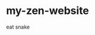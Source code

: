 # my-zen-website
eat snake
<!DOCTYPE html>
<html lang="zh-CN">
<head>
    <meta charset="UTF-8">
    <meta name="viewport" content="width=device-width, initial-scale=1.0">
    <title>觉悟之光</title>
    <script src="https://cdn.tailwindcss.com"></script>
    <style>
        .sutra {
            color: #ff4500;
            font-weight: bold;
        }
        
        .lotus {
            background-image: url('data:image/svg+xml,%3Csvg xmlns="http://www.w3.org/2000/svg" viewBox="0 0 100 100" width="100" height="100"%3E%3Cstyle%3E.path { fill: %23fff; } %3C/style%3E%3Cpath d="M67.5 60c-4.5 0-9 .9-9 3v4.5h21v-4.5c0-2.1-.9-3-3-3zm-3-7.5h-4.8l-.9-3H45c-3.3 0-6.1.9-8.9 3.2C34.7 45.9 32 49.6 32 52.7V83h10v-4.5c0-3.3-.9-5.7-5.7-5.7H29.2c1.8 0 3.5.7 4.9 1.1L56 52h10l4.8 7.5z"/%3E%3C/svg%3E");
        }
    </style>
</head>
<body class="bg-amber-50 min-h-screen">
    <div class="container mx-auto px-4 py-8">
        <!-- 导航 -->
        <nav class="mb-12">
            <ul class="flex justify-center space-x-6 text-lg">
                <li><a href="#" class="text-gray-700 hover:text-orange-500">经典经文</a></li>
                <li><a href="#" class="text-gray-700 hover:text-orange-500">禅宗故事</a></li>
                <li><a href="#" class="text-gray-700 hover:text-orange-500">菩萨道</a></li>
                <li><a href="#" class="text-gray-700 hover:text-orange-500">冥想空间</a></li>
            </ul>
        </nav>

        <!-- 主内容 -->
        <div class="max-w-2xl mx-auto">
            <div class="lotus bg-cover rounded-lg p-8 mb-8 shadow-lg transition duration-500 hover:shadow-xl">
                <p class="text-center text-3xl font-bold mb-6">放下执念</p>
                <article class="prose max-w-none">
                    <p>人生如梦幻泡影，一切唯心造。</p>
                    <p>当我们放下对外物的执着，心灵自然获得解脱。</p>
                    <p>禅修不仅仅是打坐，更是时时刻刻觉察当下。</p>
                </article>
            </div>

            <!-- 图片 -->
            <div class="bg-fixed opacity-20" style="background-image: url('https://images.unsplash.com/photo-1584622659714-9567b68c5eah?ixlib=rb-1.2.1&auto=format&fit=crop&w=1350&q=80')">
                <div class="relative z-index-10 text-center py-16">
                    <h2 class="text-4xl font-bold mb-4">觉悟之光</h2>
                    <p class="text-xl text-gray-700 mb-8">愿您在佛法的指引下找到内心的平静与光明。</p>
                </div>
            </div>

            <!-- 脚注 -->
            <footer class="mt-16 py-8 border-t">
                <p class="text-center text-gray-600">
                    众生平等，蜎飞蠕动，皆具如来智慧德相。
                    <br>
                    愿众生平安喜乐。
                </p>
            </footer>
        </div>

    </div>

    <script>
        // 简单的交互效果
        window.addEventListener('scroll', function() {
            const nav = document.querySelector('nav');
            if (window.scrollY > 100) {
                nav.style.top = '0';
                nav.style.backgroundColor = 'rgba(255, 245, 239, 0.9)';
            } else {
                nav.style.top = '-100px';
                nav.style.backgroundColor = 'transparent';
            }
        });

        // 禅意钟声
        const zenHourglass = setInterval(function() {
            const currentTime = new Date();
            if (currentTime.getHours() % 4 === 0) {
                playZenSound();
            }
        }, 1000);

        function playZenSound() {
            new Audio('https://assets.mixkit.co/active_storage/sfx/2693/2693-preview.mp3').play().catch(() => {});
        }

        // 偶尔出现随机经文
        setInterval(function() {
            const randomQuotes = [
                "一切众生皆具如来智慧德相，只因妄想执着而不能证得。",
                "放下屠刀，立地成佛。",
                "菩提本无树，明镜亦非台。本来无一物，何处惹尘埃？"
            ];
            
            const randomQuote = randomQuotes[Math.floor(Math.random() * randomQuotes.length)];
            document.querySelector('.sutra').textContent = randomQuote;
        }, 60000);
    </script>
</body>
</html>
<!DOCTYPE html>
<html lang="en">

<head>
    <meta charset="UTF-8">
    <meta name="viewport" content="width=device-width, initial-scale=1.0">
    <title>贪吃蛇游戏</title>
    <style>
        body {
            display: flex;
            justify-content: center;
            align-items: center;
            height: 100vh;
            margin: 0;
            background-color: #f0f0f0;
            font-family: Arial, sans-serif;
        }

        .game-container {
            text-align: center;
            display: flex;
            align-items: center;
            justify-content: space-between;
            max-width: 100%;
            flex-wrap: wrap;
        }

        #gameCanvas {
            border: 2px solid #333;
            border-radius: 5px;
            box-shadow: 0 0 10px rgba(0, 0, 0, 0.1);
            margin: 0 auto;
        }

        #gameControls {
            text-align: center;
            margin: 0 auto;
            padding: 0 8px;
        }

        #gameScore {
            display: flex;
            flex-direction: column;
            align-items: center;
            justify-content: center;
        }

        #score {
            font-size: 24px;
            margin: 10px 0;
        }

        #startBtn {
            font-size: 18px;
            padding: 12px 24px;
            background: linear-gradient(145deg, #f0f0f0, #cacaca);
            color: #333;
            border: none;
            border-radius: 10px;
            cursor: pointer;
            transition: all 0.3s ease;
            box-shadow: 5px 5px 10px #bebebe,
                -5px -5px 10px #ffffff;
            position: relative;
            overflow: hidden;
            font-weight: bold;
            text-transform: uppercase;
            letter-spacing: 1px;
        }

        #startBtn::before {
            content: '';
            position: absolute;
            top: 2px;
            left: 2px;
            right: 2px;
            bottom: 50%;
            background: linear-gradient(180deg, rgba(255, 255, 255, 0.3), transparent);
            border-radius: 8px 8px 0 0;
            pointer-events: none;
        }

        #startBtn:hover {
            transform: translateY(-2px);
            box-shadow: 6px 6px 12px #bebebe,
                -6px -6px 12px #ffffff;
            background: linear-gradient(145deg, #f5f5f5, #d0d0d0);
        }

        #startBtn:active {
            transform: translateY(1px);
            box-shadow: inset 4px 4px 8px #bebebe,
                inset -4px -4px 8px #ffffff;
            background: linear-gradient(145deg, #e6e6e6, #c0c0c0);
        }

        .controls {
            display: grid;
            grid-template-columns: repeat(3, 1fr);
            gap: 10px;
            width: 180px;
            margin: 20px auto;
        }

        .control-btn {
            width: 60px;
            height: 60px;
            font-size: 24px;
            background: linear-gradient(145deg, #f0f0f0, #cacaca);
            color: #333;
            border: none;
            border-radius: 50%;
            cursor: pointer;
            transition: all 0.3s ease;
            display: flex;
            justify-content: center;
            align-items: center;
            box-shadow: 5px 5px 10px #bebebe,
                -5px -5px 10px #ffffff;
            position: relative;
            overflow: hidden;
        }

        .control-btn::before {
            content: '';
            position: absolute;
            top: 5%;
            left: 5%;
            right: 5%;
            bottom: 5%;
            border-radius: 50%;
            z-index: -1;
        }

        .control-btn:hover {
            transform: translateY(-2px);
            box-shadow: 6px 6px 12px #bebebe,
                -6px -6px 12px #ffffff;
        }

        .control-btn:active {
            transform: translateY(1px);
            box-shadow: inset 4px 4px 8px #bebebe,
                inset -4px -4px 8px #ffffff;
        }

        #up {
            grid-column: 2;
        }

        #left {
            grid-column: 1;
            grid-row: 2;
        }

        #right {
            grid-column: 3;
            grid-row: 2;
        }

        #down {
            grid-column: 2;
            grid-row: 3;
        }
    </style>
</head>

<body>
    <div class="game-container">
        <canvas id="gameCanvas" width="300" height="300"></canvas>
        <div id="gameControls">
            <div id="gameScore">
                <div id="score">得分: 0</div>
                <button id="startBtn">开始游戏</button>
            </div>
            <div class="controls">
                <button id="up" class="control-btn" onclick="changeDirectionByButton('up')">↑</button>
                <button id="left" class="control-btn" onclick="changeDirectionByButton('left')">←</button>
                <button id="right" class="control-btn" onclick="changeDirectionByButton('right')">→</button>
                <button id="down" class="control-btn" onclick="changeDirectionByButton('down')">↓</button>
            </div>
        </div>
    </div>
    <script>
        const canvas = document.getElementById('gameCanvas');
        const ctx = canvas.getContext('2d');
        const scoreElement = document.getElementById('score');
        const startBtn = document.getElementById('startBtn');

        const gridSize = 15;
        const tileCount = canvas.width / gridSize;

        let snake = [{ x: 10, y: 10 }];
        let food = { x: 15, y: 15 };
        let dx = 0;
        let dy = 0;
        let score = 0;
        let gameRunning = false;

        function drawGame() {
            if (!gameRunning) return;

            clearCanvas();
            moveSnake();
            drawSnake();
            drawFood();
            checkCollision();
            updateScore();
            setTimeout(drawGame, 200);
        }

        function clearCanvas() {
            ctx.fillStyle = '#f0f0f0';
            ctx.fillRect(0, 0, canvas.width, canvas.height);
        }

        function moveSnake() {
            const head = { x: snake[0].x + dx, y: snake[0].y + dy };
            snake.unshift(head);

            if (head.x === food.x && head.y === food.y) {
                generateFood();
                score += 10;
            } else {
                snake.pop();
            }
        }

        function drawSnake() {
            snake.forEach((segment, index) => {
                const gradient = ctx.createLinearGradient(
                    segment.x * gridSize,
                    segment.y * gridSize,
                    (segment.x + 1) * gridSize,
                    (segment.y + 1) * gridSize
                );
                gradient.addColorStop(0, '#4CAF50');
                gradient.addColorStop(1, '#45a049');
                ctx.fillStyle = gradient;
                ctx.fillRect(segment.x * gridSize, segment.y * gridSize, gridSize - 2, gridSize - 2);

                if (index === 0) {
                    // Draw eyes
                    ctx.fillStyle = 'white';
                    ctx.beginPath();
                    ctx.arc(segment.x * gridSize + 5, segment.y * gridSize + 5, 2, 0, 2 * Math.PI);
                    ctx.arc(segment.x * gridSize + 10, segment.y * gridSize + 5, 2, 0, 2 * Math.PI);
                    ctx.fill();
                }
            });
        }

        function drawFood() {
            const gradient = ctx.createRadialGradient(
                food.x * gridSize + gridSize / 2,
                food.y * gridSize + gridSize / 2,
                2,
                food.x * gridSize + gridSize / 2,
                food.y * gridSize + gridSize / 2,
                gridSize / 2
            );
            gradient.addColorStop(0, '#ff6b6b');
            gradient.addColorStop(1, '#ee5253');
            ctx.fillStyle = gradient;
            ctx.beginPath();
            ctx.arc(food.x * gridSize + gridSize / 2, food.y * gridSize + gridSize / 2, gridSize / 2 - 1, 0, 2 * Math.PI);
            ctx.fill();
        }

        function generateFood() {
            food.x = Math.floor(Math.random() * tileCount);
            food.y = Math.floor(Math.random() * tileCount);
        }

        function checkCollision() {
            const head = snake[0];

            if (head.x < 0 || head.x >= tileCount || head.y < 0 || head.y >= tileCount) {
                gameOver();
            }

            for (let i = 1; i < snake.length; i++) {
                if (head.x === snake[i].x && head.y === snake[i].y) {
                    gameOver();
                }
            }
        }

        function gameOver() {
            gameRunning = false;
            startBtn.textContent = '重新开始';
            startBtn.style.display = 'inline-block';
            alert(`游戏结束！你的得分是: ${score}`);
        }

        function updateScore() {
            scoreElement.textContent = `得分: ${score}`;
        }

        function resetGame() {
            snake = [{ x: 10, y: 10 }];
            food = { x: 15, y: 15 };
            dx = 0;
            dy = 0;
            score = 0;
            updateScore();
        }

        document.addEventListener('keydown', changeDirection);

        function changeDirection(event) {
            const LEFT_KEY = 37;
            const RIGHT_KEY = 39;
            const UP_KEY = 38;
            const DOWN_KEY = 40;

            const keyPressed = event.keyCode;

            const goingUp = dy === -1;
            const goingDown = dy === 1;
            const goingRight = dx === 1;
            const goingLeft = dx === -1;

            if (keyPressed === LEFT_KEY && !goingRight) {
                dx = -1;
                dy = 0;
            }

            if (keyPressed === UP_KEY && !goingDown) {
                dx = 0;
                dy = -1;
            }

            if (keyPressed === RIGHT_KEY && !goingLeft) {
                dx = 1;
                dy = 0;
            }

            if (keyPressed === DOWN_KEY && !goingUp) {
                dx = 0;
                dy = 1;
            }
        }

        function changeDirectionByButton(direction) {
            if (direction === 'left' && dx !== 1) {
                dx = -1;
                dy = 0;
            } else if (direction === 'up' && dy !== 1) {
                dx = 0;
                dy = -1;
            } else if (direction === 'down' && dy !== -1) {
                dx = 0;
                dy = 1;
            } else if (direction === 'right' && dx !== -1) {
                dx = 1;
                dy = 0;
            }
        }

        startBtn.addEventListener('click', () => {
            resetGame();
            gameRunning = true;
            startBtn.style.display = 'none';
            drawGame();
        });

        clearCanvas();
    </script>
</body>

</html>



